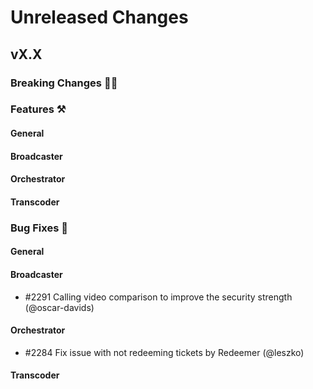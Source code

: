 # Unreleased Changes

## vX.X

### Breaking Changes 🚨🚨

### Features ⚒

#### General

#### Broadcaster

#### Orchestrator

#### Transcoder

### Bug Fixes 🐞

#### General

#### Broadcaster
- \#2291 Calling video comparison to improve the security strength (@oscar-davids)

#### Orchestrator
- \#2284 Fix issue with not redeeming tickets by Redeemer (@leszko)

#### Transcoder
